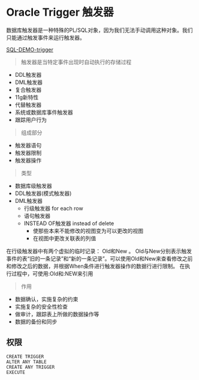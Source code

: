# Oracle Trigger 触发器

数据库触发器是一种特殊的PL/SQL对象，因为我们无法手动调用这种对象。我们只能通过触发事件来运行触发器。

[SQL-DEMO-trigger](../../sql_scripts/dev/plsql/trigger/trigger.sql)

> 触发器是当特定事件出现时自动执行的存储过程

- DDL触发器
- DML触发器
- 复合触发器
 - 11g新特性
- 代替触发器
- 系统或数据库事件触发器
 - 跟踪用户行为

> 组成部分

- 触发器语句
- 触发器限制
- 触发器操作

> 类型

- 数据库级触发器
- DDL触发器(模式触发器)
- DML触发器
  - 行级触发器 for each row
  - 语句触发器
  - INSTEAD OF触发器 instead of delete
    - 使那些本来不能修改的视图变为可以更改的视图
    - 在视图中更改关联表的列值


在行级触发器中有两个虚拟的临时记录： Old和New 。
Old与New分别表示触发事件的表“旧的一条记录”和“新的一条记录”。可以使用Old和New来查看修改之前和修改之后的数据，并根据When条件进行触发器操作的数据行进行限制。
在执行过程中，可使用:Old和:NEW来引用

> 作用

- 数据确认，实施复杂的约束
- 实施复杂的安全性检查
- 做审计，跟踪表上所做的数据操作等
- 数据的备份和同步


## 权限

```oracle
CREATE TRIGGER
ALTER ANY TABLE
CREATE ANY TRIGGER
EXECUTE
```


